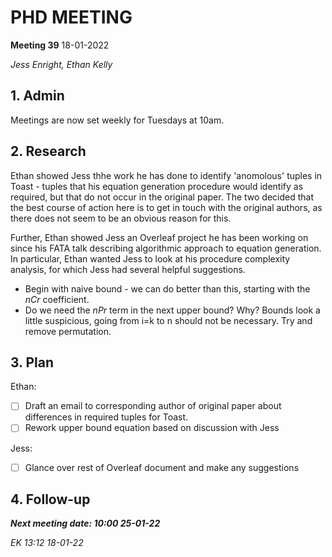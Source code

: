 # PHD MEETING

__Meeting 39__
18-01-2022


_Jess Enright,_
_Ethan Kelly_


## 1. Admin

Meetings are now set weekly for Tuesdays at 10am.


## 2. Research

Ethan showed Jess thhe work he has done to identify 'anomolous' tuples in Toast - tuples that his equation generation procedure would identify as required, but that do not occur in the original paper. The two decided that the best course of action here is to get in touch with the original authors, as there does not seem to be an obvious reason for this.

Further, Ethan showed Jess an Overleaf project he has been working on since his FATA talk describing algorithmic approach to equation generation. In particular, Ethan wanted Jess to look at his procedure complexity analysis, for which Jess had several helpful suggestions.
- Begin with naive bound - we can do better than this, starting with the $nCr$ coefficient.
- Do we need the $nPr$ term in the next upper bound? Why? Bounds look a little suspicious, going from i=k to n should not be necessary. Try and remove permutation.


## 3. Plan

Ethan:
- [ ] Draft an email to corresponding author of original paper about differences in required tuples for Toast.
- [ ] Rework upper bound equation based on discussion with Jess

Jess:
- [ ] Glance over rest of Overleaf document and make any suggestions

## 4. Follow-up


**_Next meeting date: 10:00 25-01-22_**



_EK 13:12 18-01-22_
